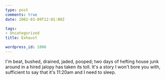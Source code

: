 ```yaml
---
type: post
comments: true
date: 2002-03-09T12:01:00Z

tags:
- Uncategorized
title: Exhaust

wordpress_id: 1006
---
```


I'm beat, bushed, drained, jaded, pooped; two days of hefting house junk around in a hired jalopy has taken its toll. It's a story I won't bore you with, sufficient to say that it's 11:20am and I need to sleep. 
